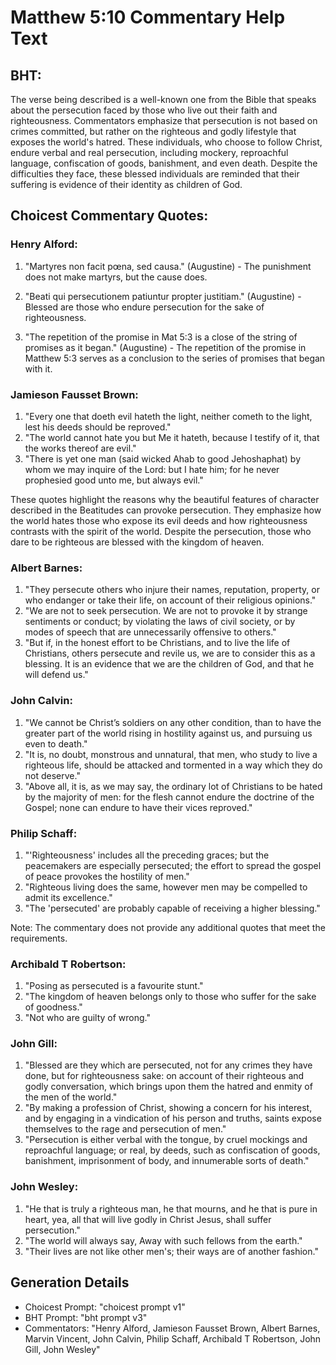 # Matthew 5:10 Commentary Help Text

## BHT:
The verse being described is a well-known one from the Bible that speaks about the persecution faced by those who live out their faith and righteousness. Commentators emphasize that persecution is not based on crimes committed, but rather on the righteous and godly lifestyle that exposes the world's hatred. These individuals, who choose to follow Christ, endure verbal and real persecution, including mockery, reproachful language, confiscation of goods, banishment, and even death. Despite the difficulties they face, these blessed individuals are reminded that their suffering is evidence of their identity as children of God.

## Choicest Commentary Quotes:
### Henry Alford:
1. "Martyres non facit pœna, sed causa." (Augustine) - The punishment does not make martyrs, but the cause does.

2. "Beati qui persecutionem patiuntur propter justitiam." (Augustine) - Blessed are those who endure persecution for the sake of righteousness.

3. "The repetition of the promise in Mat 5:3 is a close of the string of promises as it began." (Augustine) - The repetition of the promise in Matthew 5:3 serves as a conclusion to the series of promises that began with it.

### Jamieson Fausset Brown:
1. "Every one that doeth evil hateth the light, neither cometh to the light, lest his deeds should be reproved."
2. "The world cannot hate you but Me it hateth, because I testify of it, that the works thereof are evil."
3. "There is yet one man (said wicked Ahab to good Jehoshaphat) by whom we may inquire of the Lord: but I hate him; for he never prophesied good unto me, but always evil."

These quotes highlight the reasons why the beautiful features of character described in the Beatitudes can provoke persecution. They emphasize how the world hates those who expose its evil deeds and how righteousness contrasts with the spirit of the world. Despite the persecution, those who dare to be righteous are blessed with the kingdom of heaven.

### Albert Barnes:
1. "They persecute others who injure their names, reputation, property, or who endanger or take their life, on account of their religious opinions."
2. "We are not to seek persecution. We are not to provoke it by strange sentiments or conduct; by violating the laws of civil society, or by modes of speech that are unnecessarily offensive to others."
3. "But if, in the honest effort to be Christians, and to live the life of Christians, others persecute and revile us, we are to consider this as a blessing. It is an evidence that we are the children of God, and that he will defend us."

### John Calvin:
1. "We cannot be Christ’s soldiers on any other condition, than to have the greater part of the world rising in hostility against us, and pursuing us even to death."
2. "It is, no doubt, monstrous and unnatural, that men, who study to live a righteous life, should be attacked and tormented in a way which they do not deserve."
3. "Above all, it is, as we may say, the ordinary lot of Christians to be hated by the majority of men: for the flesh cannot endure the doctrine of the Gospel; none can endure to have their vices reproved."

### Philip Schaff:
1. "'Righteousness' includes all the preceding graces; but the peacemakers are especially persecuted; the effort to spread the gospel of peace provokes the hostility of men."
2. "Righteous living does the same, however men may be compelled to admit its excellence."
3. "The 'persecuted' are probably capable of receiving a higher blessing."

Note: The commentary does not provide any additional quotes that meet the requirements.

### Archibald T Robertson:
1. "Posing as persecuted is a favourite stunt."
2. "The kingdom of heaven belongs only to those who suffer for the sake of goodness."
3. "Not who are guilty of wrong."

### John Gill:
1. "Blessed are they which are persecuted, not for any crimes they have done, but for righteousness sake: on account of their righteous and godly conversation, which brings upon them the hatred and enmity of the men of the world."
2. "By making a profession of Christ, showing a concern for his interest, and by engaging in a vindication of his person and truths, saints expose themselves to the rage and persecution of men."
3. "Persecution is either verbal with the tongue, by cruel mockings and reproachful language; or real, by deeds, such as confiscation of goods, banishment, imprisonment of body, and innumerable sorts of death."

### John Wesley:
1. "He that is truly a righteous man, he that mourns, and he that is pure in heart, yea, all that will live godly in Christ Jesus, shall suffer persecution." 
2. "The world will always say, Away with such fellows from the earth."
3. "Their lives are not like other men's; their ways are of another fashion."


## Generation Details
- Choicest Prompt: "choicest prompt v1"
- BHT Prompt: "bht prompt v3"
- Commentators: "Henry Alford, Jamieson Fausset Brown, Albert Barnes, Marvin Vincent, John Calvin, Philip Schaff, Archibald T Robertson, John Gill, John Wesley"

